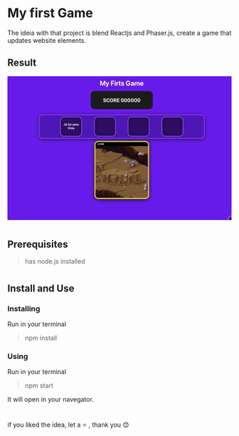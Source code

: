 # My first Game

The ideia with that project is blend Reactjs and Phaser.js, create a game that updates website elements.

## Result

![](gameplay.gif)

#
## Prerequisites

> has node.js installed

#

## Install and Use

### Installing

Run in your terminal

> npm install

### Using 

Run in your terminal

> npm start

It will open in your navegator.

#

if you liked the idea, let a :star: , thank you :blush:
